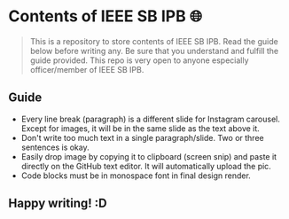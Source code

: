 # Contents of IEEE SB IPB 🌐

> This is a repository to store contents of IEEE SB IPB. Read the guide below before writing any. Be sure that you understand and fulfill the guide provided. This repo is very open to anyone especially officer/member of IEEE SB IPB.

## Guide

- Every line break (paragraph) is a different slide for Instagram carousel. Except for images, it will be in the same slide as the text above it.
- Don't write too much text in a single paragraph/slide. Two or three sentences is okay.
- Easily drop image by copying it to clipboard (screen snip) and paste it directly on the GitHub text editor. It will automatically upload the pic.
- Code blocks must be in monospace font in final design render.

## Happy writing! :D

